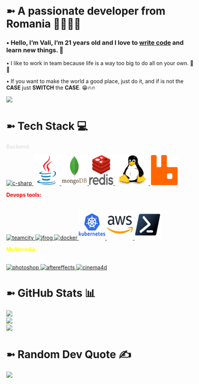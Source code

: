 #                               ➼ A passionate developer from Romania 👨‍💻🇷🇴
### • Hello, I’m Vali, I’m 21 years old and I love to <ins>write code</ins> and learn new things. 💫
• I like to work in team because life is a way too big to do all on your own. 👥👥 

• If you want to make the world a good place, just do it, and if is not the <b>CASE</b> just
<b>SWITCH</b> the <b>CASE</b>. 😁🔥🔥

![](https://visitcount.itsvg.in/api?id=GSV472002&icon=0&color=0)
# ➼ Tech Stack 💻
<b style="color: #E5E4E4;">Backend:</b>
<p align="left">
  <!--C#-->
  <a href="https://dotnet.microsoft.com/en-us/learn/csharp" target="_blank" rel="noreferrer"> <img src="https://static-00.iconduck.com/assets.00/c-sharp-c-icon-1822x2048-wuf3ijab.png" alt="c-sharp" width="70" height="80"/> </a>
  <!--JAVA-->
  <a href="https://www.java.com" target="_blank" rel="noreferrer"> <img src="https://raw.githubusercontent.com/devicons/devicon/master/icons/java/java-original.svg" alt="java" width="70" height="80"/> </a>
  <!--MONGODB-->
  <a href="https://www.mongodb.com/" target="_blank" rel="noreferrer"> <img src="https://raw.githubusercontent.com/devicons/devicon/master/icons/mongodb/mongodb-original-wordmark.svg" alt="mongodb" width="70" height="80"/> </a>
  <!--REDIS-->
  <a href="https://redis.io/docs/latest/develop/use/client-side-caching/" target="_blank" rel="noreferrer"> <img src="https://raw.githubusercontent.com/devicons/devicon/master/icons/redis/redis-original-wordmark.svg" alt="redis" width="65" height="80"/> </a>
  <!--LINUX-->
  <a href="https://www.linux.org/" target="_blank" rel="noreferrer"> <img src="https://raw.githubusercontent.com/devicons/devicon/master/icons/linux/linux-original.svg" alt="linux" width="90" height="80"/> </a>
  <!--RABBIT-->
  <a href="https://www.rabbitmq.com/" target="_blank" rel="noreferrer"> <img src="https://raw.githubusercontent.com/devicons/devicon/master/icons/rabbitmq/rabbitmq-original.svg" alt="rabbit-mq" width="75" height="80"/> </a>

</p>
<b style="color:red;">Devops tools:</b><br><br>
<p align="left">
  <!--TEAMCITY-->
  <a href="https://www.jetbrains.com/teamcity/download/" target="_blank" rel="noreferrer"> <img src="https://cdn.worldvectorlogo.com/logos/teamcity-icon.svg" alt="teamcity" width="70" height="80"/> </a>
  <!--JFROG-->
  <a href="https://jfrog.com/" target="_blank" rel="noreferrer"> <img src="https://seeklogo.com/images/J/jfrog-logo-BECF90A154-seeklogo.com.png" alt="jfrog" width="73" height="80"/> </a>
  <!--DOCKER-->
  <a href="https://www.docker.com/" target="_blank" rel="noreferrer"> <img src="https://openwrt.org/_media/media/homepage-docker-logo.png" alt="docker" width="80" height="80"/> </a>
  <!--KUBERNETES-->
  <a href="https://kubernetes.io/" target="_blank" rel="noreferrer"> <img src="https://raw.githubusercontent.com/devicons/devicon/master/icons/kubernetes/kubernetes-plain-wordmark.svg" alt="kubernetes" width="70" height="80"/> </a>
  <!--AWS-->
  <a href="https://aws.amazon.com/" target="_blank" rel="noreferrer"> <img src="https://raw.githubusercontent.com/devicons/devicon/master/icons/amazonwebservices/amazonwebservices-original-wordmark.svg" alt="amazonwebservices" width="70" height="80"/> </a>
  <!--BASH-->
  <a href="https://www.geeksforgeeks.org/bash-scripting-introduction-to-bash-and-bash-scripting/" target="_blank" rel="noreferrer"> <img src="https://raw.githubusercontent.com/devicons/devicon/master/icons/powershell/powershell-original.svg" alt="amazonwebservices" width="70" height="80"/> </a>
</p>
<b style="color:yellow;">Multimedia:</b><br><br>
<p align="left">
  <!--PHOTOSHOP-->
  <a href="https://www.photoshop.com/en" target="_blank" rel="noreferrer"> <img src="https://upload.wikimedia.org/wikipedia/commons/a/af/Adobe_Photoshop_CC_icon.svg" alt="photoshop" width="75" height="80"/> </a>
  <!--AFTER EFFECTS-->
  <a href="https://www.adobe.com/products/aftereffects.html" target="_blank" rel="noreferrer"> <img src="https://upload.wikimedia.org/wikipedia/commons/c/cb/Adobe_After_Effects_CC_icon.svg" alt="aftereffects" width="75" height="80"/> </a>
  <!--CINEMA4D-->
  <a href="https://www.maxon.net/en/cinema-4d" target="_blank" rel="noreferrer"> <img src="https://cdn.freelogovectors.net/wp-content/uploads/2023/05/cinema-4d-logo-freelogovectors.net_.png" alt="cinema4d" width=85" height="80"/> </a>
</p>

# ➼ GitHub Stats 📊
![](https://github-readme-stats.vercel.app/api?username=GSV472002&theme=gruvbox&hide_border=true&include_all_commits=false&count_private=false)<br/>
![](https://github-readme-streak-stats.herokuapp.com/?user=GSV472002&theme=gruvbox&hide_border=true)<br/>
![](https://github-readme-stats.vercel.app/api/top-langs/?username=GSV472002&theme=gruvbox&hide_border=true&include_all_commits=false&count_private=false&layout=compact)

# ➼ Random Dev Quote ✍️
![](https://quotes-github-readme.vercel.app/api?type=horizontal&theme=tokyonight)
